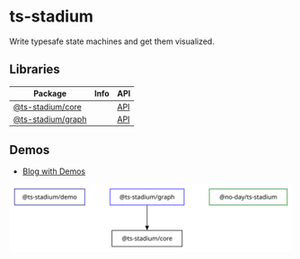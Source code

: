 # ts-stadium

Write typesafe state machines and get them visualized.

## Libraries

| Package                                                                            | Info | API                                                                      |
| ---------------------------------------------------------------------------------- | ---- | ------------------------------------------------------------------------ |
| [@ts-stadium/core](https://github.com/no-day/ts-stadium/tree/main/packages/core)   |      | [API](https://no-day.github.io/ts-stadium/docs/@ts-stadium/core/latest)  |
| [@ts-stadium/graph](https://github.com/no-day/ts-stadium/tree/main/packages/graph) |      | [API](https://no-day.github.io/ts-stadium/docs/@ts-stadium/graph/latest) |

## Demos

- [Blog with Demos](https://no-day.github.io/ts-stadium/demo/latest)

<img src="dep-graph.svg"/>

